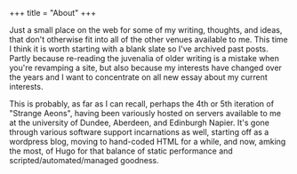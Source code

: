 +++
title = "About"
+++

Just a small place on the web for some of my writing, thoughts, and ideas, that don't otherwise fit into all of the other venues available to me. This time I think it is worth starting with a blank slate so I've archived past posts. Partly because re-reading the juvenalia of older writing is a mistake when you're revamping a site, but also because my interests have changed over the years and I want to concentrate on all new essay about my current interests.

This is probably, as far as I can recall, perhaps the 4th or 5th iteration of "Strange Aeons", having been variously hosted on servers available to me at the university of Dundee, Aberdeen, and Edinburgh Napier. It's gone through various software support incarnations as well, starting off as a wordpress blog, moving to hand-coded HTML for a while, and now, amking the most, of Hugo for that balance of static performance and scripted/automated/managed goodness.


